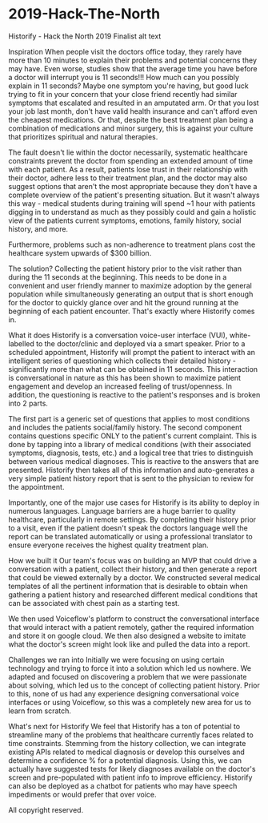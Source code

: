 # 2019-Hack-The-North

Historify - Hack the North 2019 Finalist
alt text

Inspiration
When people visit the doctors office today, they rarely have more than 10 minutes to explain their problems and potential concerns they may have. Even worse, studies show that the average time you have before a doctor will interrupt you is 11 seconds!!! How much can you possibly explain in 11 seconds? Maybe one symptom you're having, but good luck trying to fit in your concern that your close friend recently had similar symptoms that escalated and resulted in an amputated arm. Or that you lost your job last month, don't have valid health insurance and can't afford even the cheapest medications. Or that, despite the best treatment plan being a combination of medications and minor surgery, this is against your culture that prioritizes spiritual and natural therapies.

The fault doesn't lie within the doctor necessarily, systematic healthcare constraints prevent the doctor from spending an extended amount of time with each patient. As a result, patients lose trust in their relationship with their doctor, adhere less to their treatment plan, and the doctor may also suggest options that aren't the most appropriate because they don't have a complete overview of the patient's presenting situation. But it wasn't always this way - medical students during training will spend ~1 hour with patients digging in to understand as much as they possibly could and gain a holistic view of the patients current symptoms, emotions, family history, social history, and more.

Furthermore, problems such as non-adherence to treatment plans cost the healthcare system upwards of $300 billion.

The solution? Collecting the patient history prior to the visit rather than during the 11 seconds at the beginning. This needs to be done in a convenient and user friendly manner to maximize adoption by the general population while simultaneously generating an output that is short enough for the doctor to quickly glance over and hit the ground running at the beginning of each patient encounter. That's exactly where Historify comes in.

What it does
Historify is a conversation voice-user interface (VUI), white-labelled to the doctor/clinic and deployed via a smart speaker. Prior to a scheduled appointment, Historify will prompt the patient to interact with an intelligent series of questioning which collects their detailed history - significantly more than what can be obtained in 11 seconds. This interaction is conversational in nature as this has been shown to maximize patient engagement and develop an increased feeling of trust/openness. In addition, the questioning is reactive to the patient's responses and is broken into 2 parts.

The first part is a generic set of questions that applies to most conditions and includes the patients social/family history. The second component contains questions specific ONLY to the patient's current complaint. This is done by tapping into a library of medical conditions (with their associated symptoms, diagnosis, tests, etc.) and a logical tree that tries to distinguish between various medical diagnoses. This is reactive to the answers that are presented. Historify then takes all of this information and auto-generates a very simple patient history report that is sent to the physician to review for the appointment.

Importantly, one of the major use cases for Historify is its ability to deploy in numerous languages. Language barriers are a huge barrier to quality healthcare, particularly in remote settings. By completing their history prior to a visit, even if the patient doesn't speak the doctors language well the report can be translated automatically or using a professional translator to ensure everyone receives the highest quality treatment plan.

How we built it
Our team's focus was on building an MVP that could drive a conversation with a patient, collect their history, and then generate a report that could be viewed externally by a doctor. We constructed several medical templates of all the pertinent information that is desirable to obtain when gathering a patient history and researched different medical conditions that can be associated with chest pain as a starting test.

We then used Voiceflow's platform to construct the conversational interface that would interact with a patient remotely, gather the required information and store it on google cloud. We then also designed a website to imitate what the doctor's screen might look like and pulled the data into a report.

Challenges we ran into
Initially we were focusing on using certain technology and trying to force it into a solution which led us nowhere. We adapted and focused on discovering a problem that we were passionate about solving, which led us to the concept of collecting patient history. Prior to this, none of us had any experience designing conversational voice interfaces or using Voiceflow, so this was a completely new area for us to learn from scratch.

What's next for Historify
We feel that Historify has a ton of potential to streamline many of the problems that healthcare currently faces related to time constraints. Stemming from the history collection, we can integrate existing APIs related to medical diagnosis or develop this ourselves and determine a confidence % for a potential diagnosis. Using this, we can actually have suggested tests for likely diagnoses available on the doctor's screen and pre-populated with patient info to improve efficiency. Historify can also be deployed as a chatbot for patients who may have speech impediments or would prefer that over voice.

All copyright reserved.
